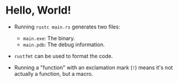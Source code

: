 # Hello, World!

- Running `rustc main.rs` generates two files:
  - `main.exe`: The binary.
  - `main.pdb`: The debug information.

- ``rustfmt`` can be used to format the code.
- Running a "function" with an exclamation mark (`!`) means it's not actually
a function, but a macro.
